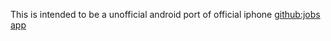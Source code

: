 This is intended to be a unofficial android port of official iphone [github:jobs](http://jobs.github.com/) [app](http://bit.ly/feZmNa)